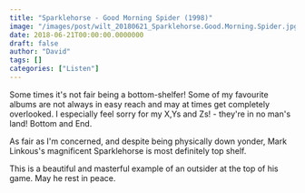 ```yaml
---
title: "Sparklehorse - Good Morning Spider (1998)"
image: "/images/post/wilt_20180621_Sparklehorse.Good.Morning.Spider.jpg"
date: 2018-06-21T00:00:00.0000000
draft: false
author: "David"
tags: []
categories: ["Listen"]
---
```

 Some times it's not fair being a bottom-shelfer! Some of my favourite albums are not always in easy reach and may at times get completely overlooked. I especially feel sorry for my X,Ys and Zs! - they're in no man's land! Bottom and End.  
  
As fair as I'm concerned, and despite being physically down yonder, Mark Linkous's magnificent Sparklehorse is most definitely top shelf.  
  
This is a beautiful and masterful example of an outsider at the top of his game. May he rest in peace.